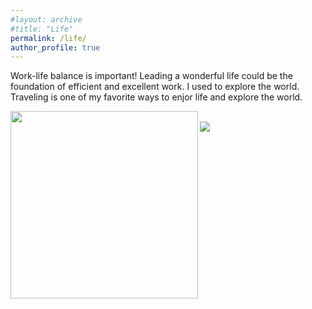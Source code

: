 ```yaml
---
#layout: archive
#title: "Life"
permalink: /life/
author_profile: true
---
```


Work-life balance is important! Leading a wonderful life could be the foundation of efficient and excellent work. I used to explore the world. Traveling is one of my favorite ways to enjor life and explore the world.  

<img align="left" src='/images/IMG_3147.JPG' width=300 >

<br/><img src='/images/500x300.png'>
